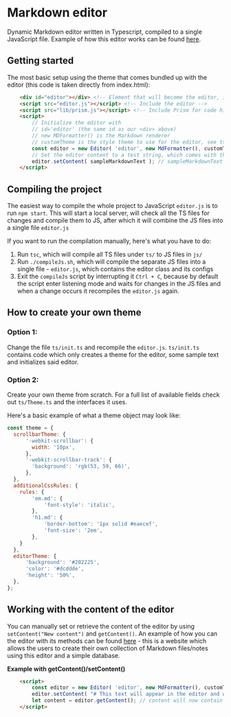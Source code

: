 # Markdown editor

Dynamic Markdown editor written in Typescript, compiled to a single JavaScript file. Example of how this editor works can be found [here](https://luchev.github.io/markdown-editor/).

## Getting started
The most basic setup using the theme that comes bundled up with the editor (this code is taken directly from index.html):

```html
    <div id="editor"></div> <!-- Element that will become the editor, id is important -->
    <script src="editor.js"></script> <!-- Include the editor -->
    <script src="lib/prism.js"></script> <!-- Include Prism for code highlight -->
    <script>
        // Initialize the editor with
        // id='editor' (the same id as our <div> above)
        // new MDFormatter() is the Markdown renderer
        // customTheme is the style theme to use for the editor, see ts/init.ts on how to create your own
        const editor = new Editor( 'editor', new MdFormatter(), customTheme );
        // Set the editor content to a test string, which comes with the editor
        editor.setContent( sampleMarkdownText ); // sampleMarkdownText is defined in ts/init.ts
    </script>
```

## Compiling the project

The easiest way to compile the whole project to JavaScript `editor.js` is to run `npm start`. This will start a local server, will check all the TS files for changes and compile them to JS, after which it will combine the JS files into a single file `editor.js`

If you want to run the compilation manually, here's what you have to do:

1. Run `tsc`, which will compile all TS files under `ts/` to JS files in `js/`
2. Run `./compileJs.sh`, which will compile the separate JS files into a single file - `editor.js`, which contains the editor class and its configs
3. Exit the `compileJs` script by interrupting it `Ctrl + C`, because by default the script enter listening mode and waits for changes in the JS files and when a change occurs it recompiles the `editor.js` again.

## How to create your own theme

### Option 1:

Change the file `ts/init.ts` and recompile the `editor.js`. `ts/init.ts` contains code which only creates a theme for the editor, some sample text and initializes said editor.

### Option 2:

Create your own theme from scratch. For a full list of available fields check out `ts/Theme.ts` and the interfaces it uses.

Here's a basic example of what a theme object may look like:

```javascript
const theme = {
  scrollbarTheme: {
      '-webkit-scrollbar': {
        width: '10px',
      },
      '-webkit-scrollbar-track': {
        'background': 'rgb(53, 59, 66)',
      },
  },
  additionalCssRules: {
	rules: {
		'em.md': {
			'font-style': 'italic',
		},
		'h1.md': {
			'border-bottom': '1px solid #eaecef',
            'font-size': '2em',
		},
	}
  },
  editorTheme: {
      'background': '#202225',
      'color': '#dcddde',
      'height': '50%',
  },
};
```

## Working with the content of the editor

You can manually set or retrieve the content of the editor by using `setContent("New content")` and `getContent()`.  An example of how you can the editor with its methods can be found [here](https://github.com/luchev/uni-markdown-editor-website) - this is a website which allows the users to create their own collection of Markdown files/notes using this editor and a simple database. 

**Example with getContent()/setContent()**

```html
    <script>
        const editor = new Editor( 'editor', new MdFormatter(), customTheme );
        editor.setContent( "# This text will appear in the editor and will be formatted as a Markdown Title" );
        let content = editor.getContent(); // content will now contain the text above
    </script>
```



